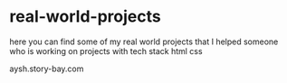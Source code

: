 # real-world-projects
here you can find some of my real world projects that I helped someone who is working on projects with tech stack html css 

aysh.story-bay.com
